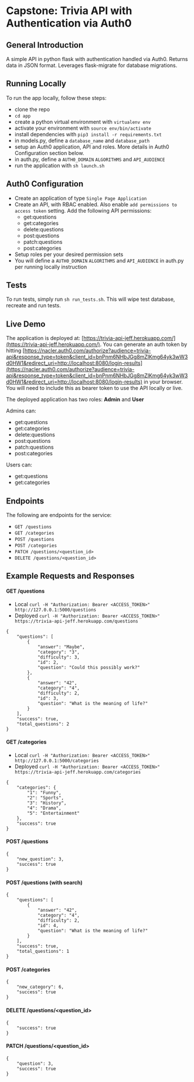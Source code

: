 # Capstone: Trivia API with Authentication via Auth0


## General Introduction
A simple API in python flask with authentication handled via Auth0. Returns data in JSON format. Leverages flask-migrate for database migrations.


## Running Locally
To run the app locally, follow these steps:
* clone the repo
* `cd app`
* create a python virtual environment with `virtualenv env`
* activate your environment with `source env/bin/activate`
* install dependencies with `pip3 install -r requirements.txt`
* in models.py, define a `database_name` and `database_path`
* setup an Auth0 application, API and roles. More details in Auth0 Configuration section below.
* in auth.py, define a `AUTH0_DOMAIN` `ALGORITHMS` and `API_AUDIENCE`
* run the application with `sh launch.sh`


## Auth0 Configuration
* Create an application of type `Single Page Application`
* Create an API, with RBAC enabled. Also enable `add permissions to access token` setting. Add the following API permissions:
  * get:questions
  * get:categories
  * delete:questions
  * post:questions
  * patch:questions
  * post:categories
* Setup roles per your desired permission sets
* You will define a `AUTH0_DOMAIN` `ALGORITHMS` and `API_AUDIENCE` in auth.py per running locally instruction


## Tests
To run tests, simply run `sh run_tests.sh`. This will wipe test database, recreate and run tests.


## Live Demo
The application is deployed at: [https://trivia-api-jeff.herokuapp.com/](https://trivia-api-jeff.herokuapp.com/). You can generate an auth token by hitting [https://nacler.auth0.com/authorize?audience=trivia-api&response_type=token&client_id=bnPnm6NHbJGg8mZlKmg64yk3wW3d0HW1&redirect_uri=http://localhost:8080/login-results](https://nacler.auth0.com/authorize?audience=trivia-api&response_type=token&client_id=bnPnm6NHbJGg8mZlKmg64yk3wW3d0HW1&redirect_uri=http://localhost:8080/login-results) in your browser. You will need to include this as bearer token to use the API locally or live.

The deployed application has two roles: **Admin** and **User**

Admins can:
* get:questions
* get:categories
* delete:questions
* post:questions
* patch:questions
* post:categories

Users can:
* get:questions
* get:categories


## Endpoints
The following are endpoints for the service:
* `GET /questions`
* `GET /categories`
* `POST /questions`
* `POST /categories`
* `PATCH /questions/<question_id>`
* `DELETE /questions/<question_id>`


## Example Requests and Responses

#### GET /questions
* Local `curl -H "Authorization: Bearer <ACCESS_TOKEN>" http://127.0.0.1:5000/questions`
* Deployed `curl -H "Authorization: Bearer <ACCESS_TOKEN>" https://trivia-api-jeff.herokuapp.com/questions`
```
{
    "questions": [
        {
            "answer": "Maybe",
            "category": "3",
            "difficulty": 3,
            "id": 2,
            "question": "Could this possibly work?"
        },
        {
            "answer": "42",
            "category": "4",
            "difficulty": 2,
            "id": 3,
            "question": "What is the meaning of life?"
        }
    ],
    "success": true,
    "total_questions": 2
}
```

#### GET /categories
* Local `curl -H "Authorization: Bearer <ACCESS_TOKEN>" http://127.0.0.1:5000/categories`
* Deployed `curl -H "Authorization: Bearer <ACCESS_TOKEN>" https://trivia-api-jeff.herokuapp.com/categories`
```
{
    "categories": {
        "1": "Funny",
        "2": "Sports",
        "3": "History",
        "4": "Drama",
        "5": "Entertainment"
    },
    "success": true
}
```

#### POST /questions

```
{
    "new_question": 3,
    "success": true
}
```

#### POST /questions (with search)

```
{
    "questions": [
        {
            "answer": "42",
            "category": "4",
            "difficulty": 2,
            "id": 4,
            "question": "What is the meaning of life?"
        }
    ],
    "success": true,
    "total_questions": 1
}
```

#### POST /categories

```
{
    "new_category": 6,
    "success": true
}
```

#### DELETE /questions/<question_id>

```
{
    "success": true
}
```

#### PATCH /questions/<question_id>

```
{
    "question": 3,
    "success": true
}
```

